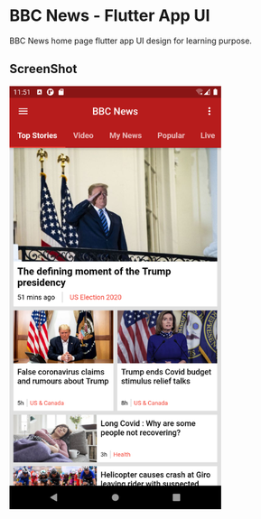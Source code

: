 # BBC News - Flutter App UI

BBC News home page flutter app UI design for learning purpose.


## ScreenShot

<img src="screenshot.png" width="375">
